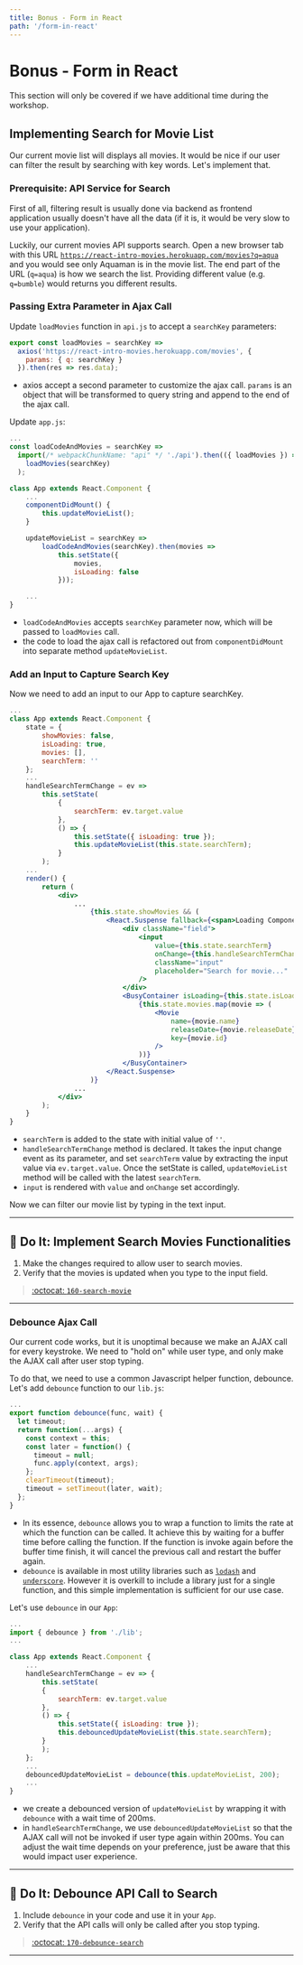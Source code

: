 ```yaml
---
title: Bonus - Form in React
path: '/form-in-react'
---
```


# Bonus - Form in React

This section will only be covered if we have additional time during the workshop.

## Implementing Search for Movie List

Our current movie list will displays all movies. It would be nice if our user can filter the result by searching with key words. Let's implement that.

### Prerequisite: API Service for Search

First of all, filtering result is usually done via backend as frontend application usually doesn't have all the data (if it is, it would be very slow to use your application).

Luckily, our current movies API supports search. Open a new browser tab with this URL [`https://react-intro-movies.herokuapp.com/movies?q=aqua`](https://react-intro-movies.herokuapp.com/movies?q=aqua) and you would see only Aquaman is in the movie list. The end part of the URL (`q=aqua`) is how we search the list. Providing different value (e.g. `q=bumble`) would returns you different results.

### Passing Extra Parameter in Ajax Call

Update `loadMovies` function in `api.js` to accept a `searchKey` parameters:

```js
export const loadMovies = searchKey =>
  axios('https://react-intro-movies.herokuapp.com/movies', {
    params: { q: searchKey }
  }).then(res => res.data);
```

- axios accept a second parameter to customize the ajax call. `params` is an object that will be transformed to query string and append to the end of the ajax call.

Update `app.js`:

```jsx
...
const loadCodeAndMovies = searchKey =>
  import(/* webpackChunkName: "api" */ './api').then(({ loadMovies }) =>
    loadMovies(searchKey)
  );

class App extends React.Component {
    ...
    componentDidMount() {
        this.updateMovieList();
    }

    updateMovieList = searchKey =>
        loadCodeAndMovies(searchKey).then(movies =>
            this.setState({
                movies,
                isLoading: false
            }));

    ...
}
```

- `loadCodeAndMovies` accepts `searchKey` parameter now, which will be passed to `loadMovies` call.
- the code to load the ajax call is refactored out from `componentDidMount` into separate method `updateMovieList`.

### Add an Input to Capture Search Key

Now we need to add an input to our App to capture searchKey.

```jsx
...
class App extends React.Component {
    state = {
        showMovies: false,
        isLoading: true,
        movies: [],
        searchTerm: ''
    };
    ...
    handleSearchTermChange = ev =>
        this.setState(
            {
                searchTerm: ev.target.value
            },
            () => {
                this.setState({ isLoading: true });
                this.updateMovieList(this.state.searchTerm);
            }
        );
    ...
    render() {
        return (
            <div>
                ...
                    {this.state.showMovies && (
                        <React.Suspense fallback={<span>Loading Component...</span>}>
                            <div className="field">
                                <input
                                    value={this.state.searchTerm}
                                    onChange={this.handleSearchTermChange}
                                    className="input"
                                    placeholder="Search for movie..."
                                />
                            </div>
                            <BusyContainer isLoading={this.state.isLoading}>
                                {this.state.movies.map(movie => (
                                    <Movie
                                        name={movie.name}
                                        releaseDate={movie.releaseDate}
                                        key={movie.id}
                                    />
                                ))}
                            </BusyContainer>
                        </React.Suspense>
                    )}
                ...
            </div>
        );
    }
}
```

- `searchTerm` is added to the state with initial value of `''`.
- `handleSearchTermChange` method is declared. It takes the input change event as its parameter, and set `searchTerm` value by extracting the input value via `ev.target.value`. Once the setState is called, `updateMovieList` method will be called with the latest `searchTerm`.
- `input` is rendered with `value` and `onChange` set accordingly.

Now we can filter our movie list by typing in the text input.

<hr >

## :pencil: Do It: Implement Search Movies Functionalities

1. Make the changes required to allow user to search movies.
1. Verify that the movies is updated when you type to the input field.

> [:octocat: `160-search-movie`](https://github.com/malcolm-kee/react-movie-app/tree/160-search-movie)

<hr >

### Debounce Ajax Call

Our current code works, but it is unoptimal because we make an AJAX call for every keystroke. We need to "hold on" while user type, and only make the AJAX call after user stop typing.

To do that, we need to use a common Javascript helper function, debounce. Let's add `debounce` function to our `lib.js`:

```js
...
export function debounce(func, wait) {
  let timeout;
  return function(...args) {
    const context = this;
    const later = function() {
      timeout = null;
      func.apply(context, args);
    };
    clearTimeout(timeout);
    timeout = setTimeout(later, wait);
  };
}
```

- In its essence, `debounce` allows you to wrap a function to limits the rate at which the function can be called. It achieve this by waiting for a buffer time before calling the function. If the function is invoke again before the buffer time finish, it will cancel the previous call and restart the buffer again.
- `debounce` is available in most utility libraries such as [`lodash`][lodash] and [`underscore`][underscore]. However it is overkill to include a library just for a single function, and this simple implementation is sufficient for our use case.

Let's use `debounce` in our `App`:

```jsx
...
import { debounce } from './lib';
...

class App extends React.Component {
    ...
    handleSearchTermChange = ev => {
        this.setState(
        {
            searchTerm: ev.target.value
        },
        () => {
            this.setState({ isLoading: true });
            this.debouncedUpdateMovieList(this.state.searchTerm);
        }
        );
    };
    ...
    debouncedUpdateMovieList = debounce(this.updateMovieList, 200);
    ...
}
```

- we create a debounced version of `updateMovieList` by wrapping it with `debounce` with a wait time of 200ms.
- in `handleSearchTermChange`, we use `debouncedUpdateMovieList` so that the AJAX call will not be invoked if user type again within 200ms. You can adjust the wait time depends on your preference, just be aware that this would impact user experience.

<hr >

## :pencil: Do It: Debounce API Call to Search

1. Include `debounce` in your code and use it in your `App`.
1. Verify that the API calls will only be called after you stop typing.

> [:octocat: `170-debounce-search`](https://github.com/malcolm-kee/react-movie-app/tree/170-debounce-search)

<hr >

[lodash]: https://lodash.com/
[underscore]: https://underscorejs.org/

